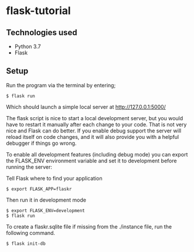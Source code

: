 # flask-tutorial

## Technologies used

* Python 3.7
* Flask

## Setup

Run the program via the terminal by entering;
```
$ flask run
```
Which should launch a simple local server at http://127.0.0.1:5000/

The flask script is nice to start a local development server, but you would have to restart it manually after each change to your code. That is not very nice and Flask can do better. If you enable debug support the server will reload itself on code changes, and it will also provide you with a helpful debugger if things go wrong.

To enable all development features (including debug mode) you can export the FLASK_ENV environment variable and set it to development before running the server:

Tell Flask where to find your application
```
$ export FLASK_APP=flaskr
```
Then run it in development mode
```
$ export FLASK_ENV=development
$ flask run
```

To create a flaskr.sqlite file if missing from the ./instance file, run the
following command.
```
$ flask init-db
```
